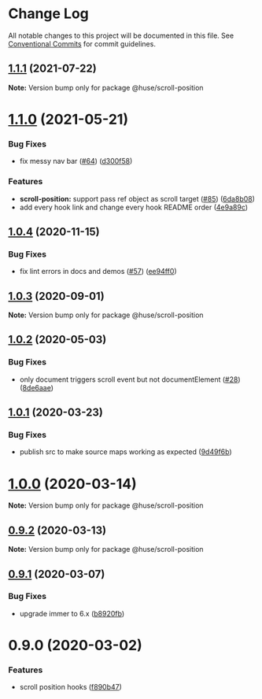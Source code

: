 # Change Log

All notable changes to this project will be documented in this file.
See [Conventional Commits](https://conventionalcommits.org) for commit guidelines.

## [1.1.1](https://github.com/ecomfe/react-hooks/compare/@huse/scroll-position@1.1.0...@huse/scroll-position@1.1.1) (2021-07-22)

**Note:** Version bump only for package @huse/scroll-position





# [1.1.0](https://github.com/ecomfe/react-hooks/compare/@huse/scroll-position@1.0.4...@huse/scroll-position@1.1.0) (2021-05-21)


### Bug Fixes

* fix messy nav bar ([#64](https://github.com/ecomfe/react-hooks/issues/64)) ([d300f58](https://github.com/ecomfe/react-hooks/commit/d300f5800310f880d79e36b459c502c5b4f5cfe2))


### Features

* **scroll-position:** support pass ref object as scroll target ([#85](https://github.com/ecomfe/react-hooks/issues/85)) ([6da8b08](https://github.com/ecomfe/react-hooks/commit/6da8b084e13714657af71d255225e5bf2bda0162))
* add every hook link and change every hook README order ([4e9a89c](https://github.com/ecomfe/react-hooks/commit/4e9a89c6bbe846214d65393f0afef24c291718e6))





## [1.0.4](https://github.com/ecomfe/react-hooks/compare/@huse/scroll-position@1.0.2...@huse/scroll-position@1.0.4) (2020-11-15)


### Bug Fixes

* fix lint errors in docs and demos ([#57](https://github.com/ecomfe/react-hooks/issues/57)) ([ee94ff0](https://github.com/ecomfe/react-hooks/commit/ee94ff02bf09696374ca4250c496a4dec0cbe02a))





## [1.0.3](https://github.com/ecomfe/react-hooks/compare/@huse/scroll-position@1.0.2...@huse/scroll-position@1.0.3) (2020-09-01)

**Note:** Version bump only for package @huse/scroll-position





## [1.0.2](https://github.com/ecomfe/react-hooks/compare/@huse/scroll-position@1.0.1...@huse/scroll-position@1.0.2) (2020-05-03)


### Bug Fixes

* only document triggers scroll event but not documentElement ([#28](https://github.com/ecomfe/react-hooks/issues/28)) ([8de6aae](https://github.com/ecomfe/react-hooks/commit/8de6aae3b0f1c5c02a86127b2a5a068cedab7b68))





## [1.0.1](https://github.com/ecomfe/react-hooks/compare/@huse/scroll-position@0.9.1...@huse/scroll-position@1.0.1) (2020-03-23)


### Bug Fixes

* publish src to make source maps working as expected ([9d49f6b](https://github.com/ecomfe/react-hooks/commit/9d49f6b294a445c302f05da958c6e427e7eae669))





# [1.0.0](https://github.com/ecomfe/react-hooks/compare/@huse/scroll-position@0.9.1...@huse/scroll-position@1.0.0) (2020-03-14)

**Note:** Version bump only for package @huse/scroll-position





## [0.9.2](https://github.com/ecomfe/react-hooks/compare/@huse/scroll-position@0.9.1...@huse/scroll-position@0.9.2) (2020-03-13)

**Note:** Version bump only for package @huse/scroll-position





## [0.9.1](https://github.com/ecomfe/react-hooks/compare/@huse/scroll-position@0.9.0...@huse/scroll-position@0.9.1) (2020-03-07)


### Bug Fixes

* upgrade immer to 6.x ([b8920fb](https://github.com/ecomfe/react-hooks/commit/b8920fb67a14bd111b543efdcd58b67b8277ba46))





# 0.9.0 (2020-03-02)


### Features

* scroll position hooks ([f890b47](https://github.com/ecomfe/react-hooks/commit/f890b471f25bd1cf10392492ce495419c9667ab1))
